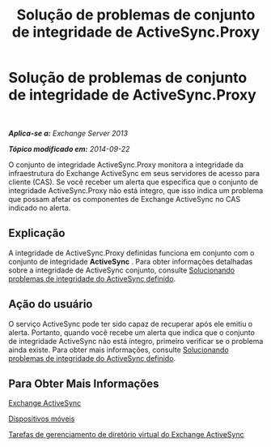 ﻿---
title: Solução de problemas de conjunto de integridade de ActiveSync.Proxy
TOCTitle: Solução de problemas de conjunto de integridade de ActiveSync.Proxy
ms:assetid: f10acbb8-4d2e-43fb-b3a5-6dbb7a529e04
ms:mtpsurl: https://technet.microsoft.com/pt-br/library/ms.exch.scom.activesync.proxy(v=EXCHG.150)
ms:contentKeyID: 53275631
ms.date: 03/07/2017
mtps_version: v=EXCHG.150
ms.translationtype: MT
---

# Solução de problemas de conjunto de integridade de ActiveSync.Proxy

 

_**Aplica-se a:** Exchange Server 2013_

_**Tópico modificado em:** 2014-09-22_

O conjunto de integridade ActiveSync.Proxy monitora a integridade da infraestrutura do Exchange ActiveSync em seus servidores de acesso para cliente (CAS). Se você receber um alerta que especifica que o conjunto de integridade ActiveSync.Proxy não está íntegro, que isso indica um problema que possam afetar os componentes de Exchange ActiveSync no CAS indicado no alerta.

## Explicação

A integridade de ActiveSync.Proxy definidas funciona em conjunto com o conjunto de integridade **ActiveSync** . Para obter informações detalhadas sobre a integridade de ActiveSync conjunto, consulte [Solucionando problemas de integridade do ActiveSync definido](troubleshooting-activesync-health-set.md).

## Ação do usuário

O serviço ActiveSync pode ter sido capaz de recuperar após ele emitiu o alerta. Portanto, quando você recebe um alerta que indica que o conjunto de integridade ActiveSync não está íntegro, primeiro verificar se o problema ainda existe. Para obter mais informações, consulte [Solucionando problemas de integridade do ActiveSync definido](troubleshooting-activesync-health-set.md).

## Para Obter Mais Informações

[Exchange ActiveSync](https://technet.microsoft.com/pt-br/library/aa998357\(v=exchg.150\))

[Dispositivos móveis](https://technet.microsoft.com/pt-br/library/bb232129\(v=exchg.150\))

[Tarefas de gerenciamento de diretório virtual do Exchange ActiveSync](https://technet.microsoft.com/pt-br/library/bb125170\(v=exchg.150\))

